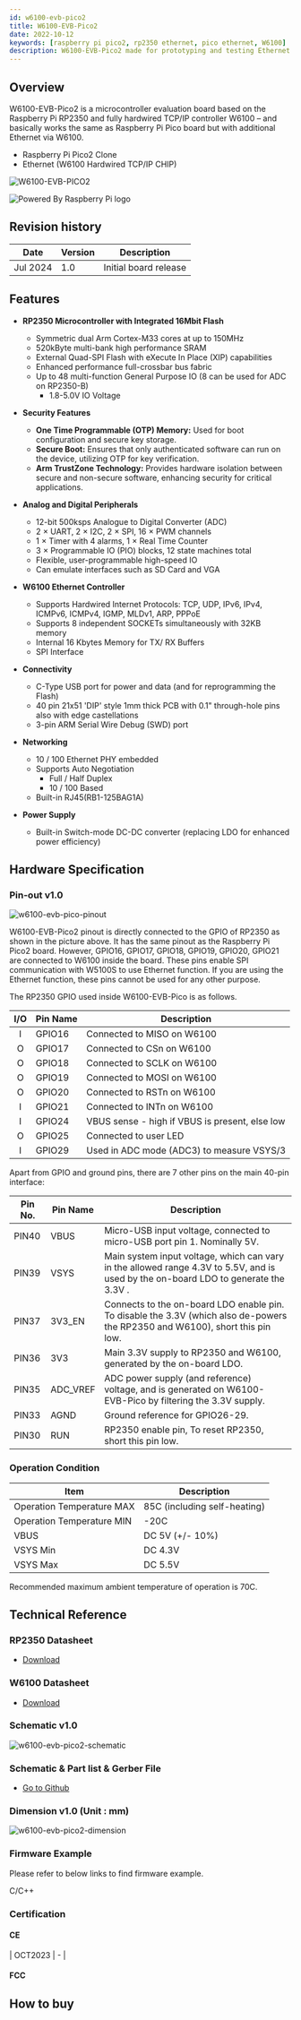 ```yaml
---
id: w6100-evb-pico2
title: W6100-EVB-Pico2
date: 2022-10-12
keywords: [raspberry pi pico2, rp2350 ethernet, pico ethernet, W6100]
description: W6100-EVB-Pico2 made for prototyping and testing Ethernet capabilities on Pico
---
```


## Overview

W6100-EVB-Pico2 is a microcontroller evaluation board based on the Raspberry Pi RP2350 and fully hardwired TCP/IP controller W6100 – and basically works the same as Raspberry Pi Pico board but with additional Ethernet via W6100.

- Raspberry Pi Pico2 Clone
- Ethernet (W6100 Hardwired TCP/IP CHIP)

![W6100-EVB-PICO2](/img/products/w6100-evb-pico2/w6100-evb-pico2-docs.png)

![Powered By Raspberry Pi logo](/img/pbp-logo-small.jpg)

## Revision history

| Date | Version | Description |
| ---- | ------- | ----------- |
| Jul 2024 | 1.0 | Initial board release |


## Features

- **RP2350 Microcontroller with Integrated 16Mbit Flash**
  - Symmetric dual Arm Cortex-M33 cores at up to 150MHz
  - 520kByte multi-bank high performance SRAM
  - External Quad-SPI Flash with eXecute In Place (XIP) capabilities
  - Enhanced performance full-crossbar bus fabric  
  - Up to 48 multi-function General Purpose IO (8 can be used for ADC on RP2350-B)
    - 1.8-5.0V IO Voltage

- **Security Features**
  - **One Time Programmable (OTP) Memory:** Used for boot configuration and secure key storage.
  - **Secure Boot:** Ensures that only authenticated software can run on the device, utilizing OTP for key verification.
  - **Arm TrustZone Technology:** Provides hardware isolation between secure and non-secure software, enhancing security for critical applications.

- **Analog and Digital Peripherals**
  - 12-bit 500ksps Analogue to Digital Converter (ADC)
  - 2 × UART, 2 × I2C, 2 × SPI, 16 × PWM channels
  - 1 × Timer with 4 alarms, 1 × Real Time Counter
  - 3 × Programmable IO (PIO) blocks, 12 state machines total
  - Flexible, user-programmable high-speed IO
  - Can emulate interfaces such as SD Card and VGA  

- **W6100 Ethernet Controller**
  - Supports Hardwired Internet Protocols: TCP, UDP, IPv6, IPv4, ICMPv6, ICMPv4, IGMP, MLDv1, ARP, PPPoE
  - Supports 8 independent SOCKETs simultaneously with 32KB memory
  - Internal 16 Kbytes Memory for TX/ RX Buffers
  - SPI Interface

- **Connectivity**
  - C-Type USB port for power and data (and for reprogramming the Flash)
  - 40 pin 21x51 'DIP' style 1mm thick PCB with 0.1" through-hole pins also with edge castellations
  - 3-pin ARM Serial Wire Debug (SWD) port

- **Networking**
  - 10 / 100 Ethernet PHY embedded
  - Supports Auto Negotiation
    - Full / Half Duplex
    - 10 / 100 Based
  - Built-in RJ45(RB1-125BAG1A)

- **Power Supply**
  - Built-in Switch-mode DC-DC converter (replacing LDO for enhanced power efficiency)

## Hardware Specification

### Pin-out v1.0

![w6100-evb-pico-pinout](/img/products/w6100-evb-pico2/w6100-evb-pico2-pinout.png)

W6100-EVB-Pico2 pinout is directly connected to the GPIO of RP2350 as shown in the picture above. It has the same pinout as the Raspberry Pi Pico2 board. However, GPIO16, GPIO17, GPIO18, GPIO19, GPIO20, GPIO21 are connected to W6100 inside the board. These pins enable SPI communication with W5100S to use Ethernet function. If you are using the Ethernet function, these pins cannot be used for any other purpose.

The RP2350 GPIO used inside W6100-EVB-Pico is as follows.

| I/O  | Pin Name | Description                                    |
| :--: | -------- | ---------------------------------------------- |
|  I   | GPIO16   | Connected to MISO on W6100                    |
|  O   | GPIO17   | Connected to CSn on W6100                     |
|  O   | GPIO18   | Connected to SCLK on W6100                    |
|  O   | GPIO19   | Connected to MOSI on W6100                    |
|  O   | GPIO20   | Connected to RSTn on W6100                    |
|  I   | GPIO21   | Connected to INTn on W6100                    |
|  I   | GPIO24   | VBUS sense - high if VBUS is present, else low |
|  O   | GPIO25   | Connected to user LED                          |
|  I   | GPIO29   | Used in ADC mode (ADC3) to measure VSYS/3      |



Apart from GPIO and ground pins, there are 7 other pins on the main 40-pin interface:

| Pin No. | Pin Name | Description                                                  |
| ------- | -------- | ------------------------------------------------------------ |
| PIN40   | VBUS     | Micro-USB input voltage, connected to micro-USB port pin 1. Nominally 5V. |
| PIN39   | VSYS     | Main system input voltage, which can vary in the allowed range 4.3V to 5.5V, and is used by the on-board LDO to generate the 3.3V . |
| PIN37   | 3V3_EN   | Connects to the on-board LDO enable pin. To disable the 3.3V (which also de-powers the RP2350 and W6100), short this pin low. |
| PIN36   | 3V3      | Main 3.3V supply to RP2350  and W6100, generated by the on-board LDO. |
| PIN35   | ADC_VREF | ADC power supply (and reference) voltage, and is generated on W6100-EVB-Pico by filtering the 3.3V supply. |
| PIN33   | AGND     | Ground reference for GPIO26-29.                              |
| PIN30   | RUN      | RP2350 enable pin, To reset RP2350, short this pin low.      |



### Operation Condition

| Item                      | Description                  |
| ------------------------- | ---------------------------- |
| Operation Temperature MAX | 85C (including self-heating) |
| Operation Temperature MIN | -20C                         |
| VBUS                      | DC 5V (+/- 10%)              |
| VSYS Min                  | DC 4.3V                      |
| VSYS Max                  | DC 5.5V                      |

Recommended maximum ambient temperature of operation is 70C.

## Technical Reference

### RP2350 Datasheet

- [Download](https://datasheets.raspberrypi.com/rp2350/rp2350-datasheet.pdf)

### W6100 Datasheet

- [Download](Overview.md)

### Schematic v1.0

![w6100-evb-pico2-schematic](/img/products/w6100-evb-pico2/sch-w6100-evb-pico2-v100.png)

### Schematic & Part list & Gerber File

- [Go to Github](https://github.com/Wiznet/Hardware-Files-of-WIZnet/tree/master/02_iEthernet/W6100/W6100-EVB-Pico2-V100)

### Dimension v1.0 (Unit : mm)

![w6100-evb-pico2-dimension](/img/osh/w6100-evb-pico/w6100-evb-pico-1.0-dimension.png)

### Firmware Example

Please refer to below links to find firmware example.

 C/C++

  <!-- - [Ethernet Examples](https://github.com/Wiznet/RP2350-v6-HAT-C)
  - [FreeRTOS Examples](https://github.com/Wiznet/RP2040-v6-HAT-FREERTOS-C) -->

### Certification

#### CE

<!-- - <a href="/img/osh/w6100-evb-pico/Certificate-CE-W6100-EVB-Pico.pdf" target="_blank">CE Certificate</a>
- <a href="/img/osh/w6100-evb-pico/Test-Report-CE-W6100-EVB-Pico.pdf" target="_blank">CE Test Report</a>

| Date    | Decription |
| ------- | ---------- | -->
| OCT2023 | \-         |

#### FCC

<!--
- <a href="/img/osh/w6100-evb-pico/Certificate-FCC-W6100-EVB-Pico.pdf" target="_blank">FCC Certificate</a>
- <a href="/img/osh/w6100-evb-pico/Test-Report-FCC-W6100-EVB-Pico.pdf" target="_blank">FCC Test Report</a>

| Date    | Decription |
| ------- | ---------- |
| OCT2023 | \-         | -->

## How to buy

<!-- [![WIZnetUS Online Shop, USA](/img/products/w5100s-evb-pico/icons/dollar.png)](https://eshop.wiznet.io/shop/module/w6100-evb-pico/)
[![WIZnetKorea Online Shop, Korea](/img/products/w5100s-evb-pico/icons/won.png)](https://wiznetshop.io/product/detail.html?product_no=1078&cate_no=54&display_group=1)
   -->

